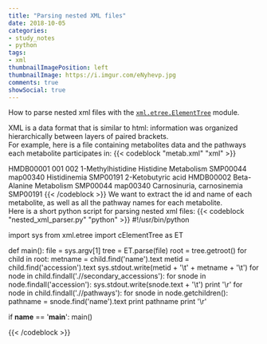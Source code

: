 ```yaml
---
title: "Parsing nested XML files"
date: 2018-10-05
categories:
- study_notes
- python
tags:
- xml
thumbnailImagePosition: left
thumbnailImage: https://i.imgur.com/eNyhevp.jpg
comments: true
showSocial: true
---
```


How to parse nested xml files with the [`xml.etree.ElementTree`](https://docs.python.org/3/library/xml.etree.elementtree.html) module.
<!--more-->

XML is a data format that is similar to html: information was organized hierarchically between layers of paired brackets. <br>
For example, here is a file containing metabolites data and the pathways each metabolite participates in:
{{< codeblock "metab.xml" "xml" >}}
<?xml version="1.0"?>
<data>
<metabolite id="Bc103">
  <accession >HMDB00001</accession>
  <secondary_accessions>
    <accession>001</accession>
    <accession>002</accession>
  </secondary_accessions>
  <name>1-Methylhistidine</name>
  <pathways>
    <pathway>
      <name>Histidine Metabolism</name>
      <smpdb_id>SMP00044</smpdb_id>
      <kegg_map_id>map00340</kegg_map_id>
    </pathway>
    <pathway>
      <name>Histidinemia</name>
      <smpdb_id>SMP00191</smpdb_id>
      <kegg_map_id/>
    </pathway>
  </pathways>
</metabolite>
<metabolite id="Bc103">
  <name>2-Ketobutyric acid</name>
  <accession>HMDB00002</accession>
  <pathways>
    <pathway>
      <name>Beta-Alanine Metabolism</name>
      <smpdb_id>SMP00044</smpdb_id>
      <kegg_map_id>map00340</kegg_map_id>
    </pathway>
    <pathway>
      <name>Carnosinuria, carnosinemia</name>
      <smpdb_id>SMP00191</smpdb_id>
      <kegg_map_id/>
    </pathway>
  </pathways>
</metabolite>
</data>
{{< /codeblock >}}
We want to extract the id and name of each metabolite, as well as all the pathway names for each metabolite.<br>
Here is a short python script for parsing nested xml files:
{{< codeblock "nested_xml_parser.py" "python" >}}
#!/usr/bin/python

import sys
from xml.etree import cElementTree as ET

def main():
  file = sys.argv[1]
  tree = ET.parse(file)
  root = tree.getroot()
  for child in root:
    metname = child.find('name').text
    metid = child.find('accession').text
    sys.stdout.write(metid + '\t' + metname + '\t')
    for node in child.findall('.//secondary_accessions'):
      for snode in node.findall('accession'):
        sys.stdout.write(snode.text + '\t')
    print '\r'
    for node in child.findall('.//pathways'):
      for snode in node.getchildren():
        pathname = snode.find('name').text
        print pathname
    print '\r'   
     
if __name__ == '__main__':
  main()

{{< /codeblock >}}